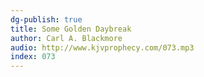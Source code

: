 ```yaml
---
dg-publish: true
title: Some Golden Daybreak
author: Carl A. Blackmore
audio: http://www.kjvprophecy.com/073.mp3
index: 073
---
```


